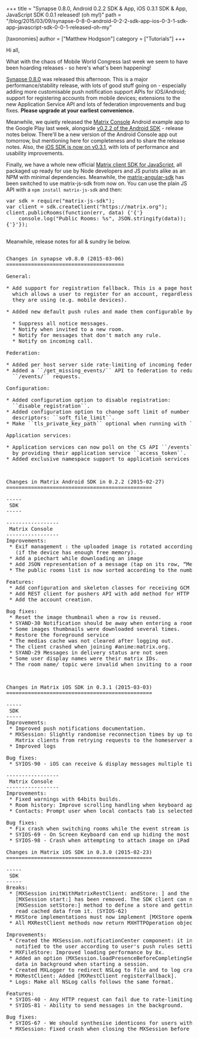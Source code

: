 +++
title = "Synapse 0.8.0, Android 0.2.2 SDK & App, iOS 0.3.1 SDK & App, JavaScript SDK 0.0.1 released! (oh my!)"
path = "/blog/2015/03/09/synapse-0-8-0-android-0-2-2-sdk-app-ios-0-3-1-sdk-app-javascript-sdk-0-0-1-released-oh-my"

[taxonomies]
author = ["Matthew Hodgson"]
category = ["Tutorials"]
+++

Hi all,

What with the chaos of Mobile World Congress last week we seem to have been hoarding releases - so here's what's been happening!

<a href="https://github.com/matrix-org/synapse">Synapse 0.8.0</a> was released this afternoon.  This is a major performance/stability release, with lots of good stuff going on - especially adding more customisable push notification support APIs for iOS/Android; support for registering accounts from mobile devices; extensions to the new Application Service API and lots of federation improvements and bug fixes.  <b>Please upgrade at your earliest convenience.</b>

Meanwhile, we quietly released the <a href="https://play.google.com/store/apps/details?id=org.matrix.androidsdk.alpha">Matrix Console</a> Android example app to the Google Play last week, alongside <a href="https://github.com/matrix-org/matrix-android-sdk">v0.2.2 of the Android SDK</a> - release notes below.  There'll be a new version of the Android Console app out tomorrow, but mentioning here for completeness and to share the release notes.  Also, the <a href="https://github.com/matrix-org/matrix-ios-sdk">iOS SDK is now on v0.3.1</a>, with lots of performance and usability improvements.

Finally, we have a whole new official <a href="https://github.com/matrix-org/matrix-js-sdk">Matrix client SDK for JavaScript</a>, all packaged up ready for use by Node developers and JS purists alike as an NPM with minimal dependencies.  Meanwhile, the <a href="https://github.com/matrix-org/matrix-angular-sdk">matrix-angular-sdk</a> has been switched to use matrix-js-sdk from now on.  You can use the plain JS API with a <code>npm install matrix-js-sdk</code> and then:

<pre>
var sdk = require("matrix-js-sdk");
var client = sdk.createClient("https://matrix.org");
client.publicRooms(function(err, data) {'{'}
    console.log("Public Rooms: %s", JSON.stringify(data));
{'}'});

</pre>

<p>
Meanwhile, release notes for all &amp; sundry lie below.
</p>

<pre>

Changes in synapse v0.8.0 (2015-03-06)
======================================

General:

* Add support for registration fallback. This is a page hosted on the server
  which allows a user to register for an account, regardless of what client
  they are using (e.g. mobile devices).

* Added new default push rules and made them configurable by clients:

  * Suppress all notice messages.
  * Notify when invited to a new room.
  * Notify for messages that don't match any rule.
  * Notify on incoming call.

Federation:

* Added per host server side rate-limiting of incoming federation requests.
* Added a ``/get_missing_events/`` API to federation to reduce number of
  ``/events/`` requests.

Configuration:

* Added configuration option to disable registration:
  ``disable_registration``.
* Added configuration option to change soft limit of number of open file
  descriptors: ``soft_file_limit``.
* Make ``tls_private_key_path`` optional when running with ``no_tls``.

Application services:

* Application services can now poll on the CS API ``/events`` for their events,
  by providing their application service ``access_token``.
* Added exclusive namespace support to application services API.


</pre>

<pre>
Changes in Matrix Android SDK in 0.2.2 (2015-02-27)
===============================================

-----
 SDK
-----
  
-----------------
 Matrix Console
-----------------
Improvements:
 * Exif management : the uploaded image is rotated according to the exif metadata
   (if the device has enough free memory).
 * Add a piechart while downloading an image 
 * Add JSON representation of a message (tap on its row, “Message details”
 * The public rooms list is now sorted according to the number of members.

Features:
 * Add configuration and skeleton classes for receiving GCM messages
 * Add REST client for pushers API with add method for HTTP pushers.
 * Add the account creation.

Bug fixes:
 * Reset the image thumbnail when a row is reused.
 * SYAND-30 Notification should be away when entering a room.
 * Some images thumbnails were downloaded several times.
 * Restore the foreground service
 * The medias cache was not cleared after logging out.
 * The client crashed when joining #anime:matrix.org.
 * SYAND-29 Messages in delivery status are not seen
 * Some user display names were their matrix IDs.
 * The room name/ topic were invalid when inviting to a room.


</pre>

<pre>
Changes in Matrix iOS SDK in 0.3.1 (2015-03-03)
===============================================

-----
 SDK
-----
Improvements:
 * Improved push notifications documentation.
 * MXSession: Slightly randomise reconnection times by up to 3s to prevent all
   Matrix clients from retrying requests to the homeserver at the same time.
 * Improved logs
 
Bug fixes:
 * SYIOS-90 - iOS can receive & display messages multiple times when on bad connections
 
-----------------
 Matrix Console
-----------------
Improvements:
 * Fixed warnings with 64bits builds.
 * Room history: Improve scrolling handling when keyboard appears.
 * Contacts: Prompt user when local contacts tab is selected if constact sync is disabled.
 
Bug fixes:
 * Fix crash when switching rooms while the event stream is resuming.
 * SYIOS-69 - On Screen Keyboard can end up hiding the most recent messages in a room.
 * SYIOS-98 - Crash when attempting to attach image on iPad
 
Changes in Matrix iOS SDK in 0.3.0 (2015-02-23)
===============================================

-----
 SDK
-----
Breaks:
 * [MXSession initWithMatrixRestClient: andStore: ] and the onStoreDataReady argument in
   [MXSession start:] has been removed. The SDK client can now use the asynchronous
   [MXSession setStore:] method to define a store and getting notified when the SDK can
   read cached data from it. (SYIOS-62)
 * MXStore implementations must now implement [MXStore openWithCredentials].
 * All MXRestClient methods now return MXHTTPOperation objects.
 
Improvements:
 * Created the MXSession.notificationCenter component: it indicates when an event must be
   notified to the user according to user's push rules settings.
 * MXFileStore: Improved loading performance by 8x.
 * Added an option (MXSession.loadPresenceBeforeCompletingSessionStart) to refresh presence
   data in background when starting a session.
 * Created MXLogger to redirect NSLog to file and to log crashes or uncaught exception.
 * MXRestClient: Added [MXRestClient registerFallback].
 * Logs: Make all NSLog calls follows the same format.
 
Features:
 * SYIOS-40 - Any HTTP request can fail due to rate-limiting on the server, and need to be retried.
 * SYIOS-81 - Ability to send messages in the background.
 
Bug fixes:
 * SYIOS-67 - We should synthesise identicons for users with no avatar.
 * MXSession: Fixed crash when closing the MXSession before the end of initial Sync.
</pre>

